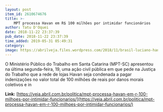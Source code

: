 ```yaml
---
layout: post
item_id: 2610674676
title: >-
    MPT processa Havan em R$ 100 milhões por intimidar funcionários
author: Tatu D'Oquei
date: 2018-11-22 23:37:39
pub_date: 2018-11-22 23:37:39
time_added: 2019-05-31 05:49:31
category: 
image: https://abrilveja.files.wordpress.com/2018/11/brasil-luciano-hang.jpg?quality=70&strip=info&w=680&h=453&crop=1
---
```


O Ministério Público do Trabalho em Santa Catarina (MPT-SC) apresentou na última segunda-feira, 19, uma ação civil pública em que pede na Justiça do Trabalho que a rede de lojas Havan seja condenada a pagar indenizações no valor total de 100 milhões de reais por danos morais coletivos e in

**Link:** [https://veja.abril.com.br/politica/mpt-processa-havan-em-r-100-milhoes-por-intimidar-funcionarios/](https://veja.abril.com.br/politica/mpt-processa-havan-em-r-100-milhoes-por-intimidar-funcionarios/)

